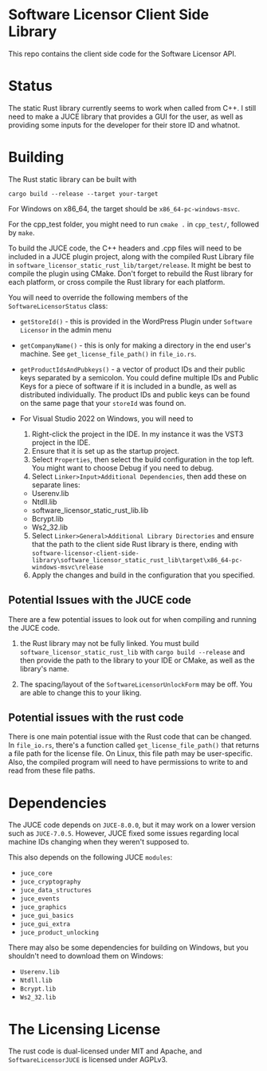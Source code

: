 # Software Licensor Client Side Library

This repo contains the client side code for the Software Licensor API.

# Status

The static Rust library currently seems to work when called from C++. I still need to make a JUCE library that provides a GUI for the user, as well as providing some inputs for the developer for their store ID and whatnot.

# Building

The Rust static library can be built with 

```shell
cargo build --release --target your-target
```

For Windows on x86_64, the target should be `x86_64-pc-windows-msvc`.

For the cpp_test folder, you might need to run `cmake .` in `cpp_test/`, followed by `make`.

To build the JUCE code, the C++ headers and .cpp files will need to be included in a JUCE plugin project, along with the compiled Rust Library file in `software_licensor_static_rust_lib/target/release`. It might be best to compile the plugin using CMake. Don't forget to rebuild the Rust library for each platform, or cross compile the Rust library for each platform.

You will need to override the following members of the `SoftwareLicensorStatus` class:
* `getStoreId()` - this is provided in the WordPress Plugin under `Software Licensor` in the admin menu
* `getCompanyName()` - this is only for making a directory in the end user's machine. See `get_license_file_path()` in `file_io.rs`.
* `getProductIdsAndPubkeys()` - a vector of product IDs and their public keys separated by a semicolon. You could define multiple IDs and Public Keys for a piece of software if it is included in a bundle, as well as distributed individually. The product IDs and public keys can be found on the same page that your `storeId` was found on.

* For Visual Studio 2022 on Windows, you will need to
  1) Right-click the project in the IDE. In my instance it was the VST3 project in the IDE.
  2) Ensure that it is set up as the startup project.
  3) Select `Properties`, then select the build configuration in the top left. You might want to choose Debug if you need to debug.
  4) Select `Linker>Input>Additional Dependencies`, then add these on separate lines:
    * Userenv.lib
    * Ntdll.lib
    * software_licensor_static_rust_lib.lib
    * Bcrypt.lib
    * Ws2_32.lib
  5) Select `Linker>General>Additional Library Directories` and ensure that the path to the client side Rust library is there, ending with `software-licensor-client-side-library\software_licensor_static_rust_lib\target\x86_64-pc-windows-msvc\release`
  6) Apply the changes and build in the configuration that you specified.

## Potential Issues with the JUCE code

There are a few potential issues to look out for when compiling and running the JUCE code.

1) the Rust library may not be fully linked. You must build `software_licensor_static_rust_lib` with `cargo build --release` and then provide the path to the library to your IDE or CMake, as well as the library's name.
  
2) The spacing/layout of the `SoftwareLicensorUnlockForm` may be off. You are able to change this to your liking.

## Potential issues with the rust code

There is one main potential issue with the Rust code that can be changed. In `file_io.rs`, there's a function called `get_license_file_path()` that returns a file path for the license file. On Linux, this file path may be user-specific. Also, the compiled program will need to have permissions to write to and read from these file paths.

# Dependencies

The JUCE code depends on `JUCE-8.0.0`, but it may work on a lower version such as `JUCE-7.0.5`. However, JUCE fixed some issues regarding local machine IDs changing when they weren't supposed to.

This also depends on the following JUCE `modules`:

* `juce_core`
* `juce_cryptography`
* `juce_data_structures`
* `juce_events`
* `juce_graphics`
* `juce_gui_basics`
* `juce_gui_extra`
* `juce_product_unlocking`

There may also be some dependencies for building on Windows, but you shouldn't need to download them on Windows:

* `Userenv.lib`
* `Ntdll.lib`
* `Bcrypt.lib`
* `Ws2_32.lib`

# The Licensing License

The rust code is dual-licensed under MIT and Apache, and `SoftwareLicensorJUCE` is licensed under AGPLv3.